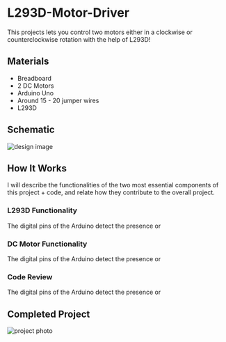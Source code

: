 # L293D-Motor-Driver

This projects lets you control two motors either in a clockwise or counterclockwise rotation with the help of L293D!

## Materials

- Breadboard
- 2 DC Motors
- Arduino Uno
- Around 15 - 20 jumper wires
- L293D

## Schematic

![design image](https://github.com/angelina-tsuboi/LCD_Visual_Display/blob/main/images/base_design.png)

## How It Works

I will describe the functionalities of the two most essential components of this project + code, and relate how they contribute to the overall project. 

### L293D Functionality

 The digital pins of the Arduino detect the presence or 

### DC Motor Functionality

 The digital pins of the Arduino detect the presence or 

### Code Review

 The digital pins of the Arduino detect the presence or 


## Completed Project

![project photo](https://github.com/angelina-tsuboi/LCD_Visual_Display/blob/main/images/completed-project.jpg)